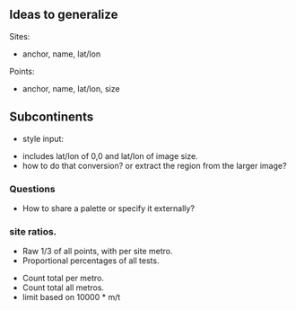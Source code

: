 ## Ideas to generalize


Sites:

* anchor, name, lat/lon

Points:

* anchor, name, lat/lon, size


## Subcontinents

* style input:

 - includes lat/lon of 0,0 and lat/lon of image size.
 - how to do that conversion? or extract the region from the larger image?

### Questions

* How to share a palette or specify it externally?


### site ratios.

* Raw 1/3 of all points, with per site metro.
* Proportional percentages of all tests.

 - Count total per metro.
 - Count total all metros.
 - limit based on 10000 * m/t
